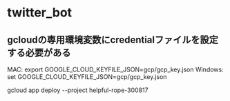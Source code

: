 # twitter_bot

## gcloudの専用環境変数にcredentialファイルを設定する必要がある
MAC: export GOOGLE_CLOUD_KEYFILE_JSON=gcp/gcp_key.json
Windows: set GOOGLE_CLOUD_KEYFILE_JSON=gcp/gcp_key.json

gcloud app deploy --project helpful-rope-300817